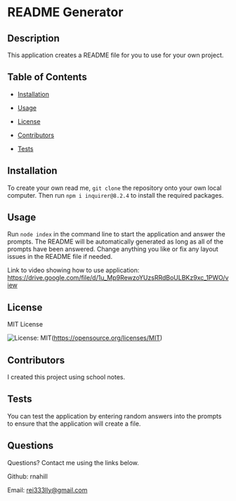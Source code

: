 
# README Generator

## Description

  This application creates a README file for you to use for your own project. 
  
  ## Table of Contents 
    
* [Installation](#installation)
    
     
    
* [Usage](#usage)
    
     
    
* [License](#license)
    
     
    
* [Contributors](#contributors)
    
     
    
* [Tests](#tests)
    
    

## Installation

  To create your own read me, `git clone` the repository onto your own local computer. Then run `npm i inquirer@8.2.4`  to install the required packages.
    

## Usage

   Run `node index` in the command line to start the application and answer the prompts. The README will be automatically generated as long as all of the prompts have been answered. Change anything you like or fix any layout issues in the README file if needed.

   Link to video showing how to use application: https://drive.google.com/file/d/1u_Mp9RewzoYUzsRRdBoULBKz9xc_1PWO/view

    

## License

  MIT License

  ![License: MIT](https://img.shields.io/badge/License-MIT-yellow.svg)(https://opensource.org/licenses/MIT)

  

## Contributors

  I created this project using school notes.
    
    
## Tests

  You can test the application by entering random answers into the prompts to ensure that the application will create a file.

    

## Questions

  Questions? Contact me using the links below.

  Github: rnahill

  Email: rei333lly@gmail.com
  
  